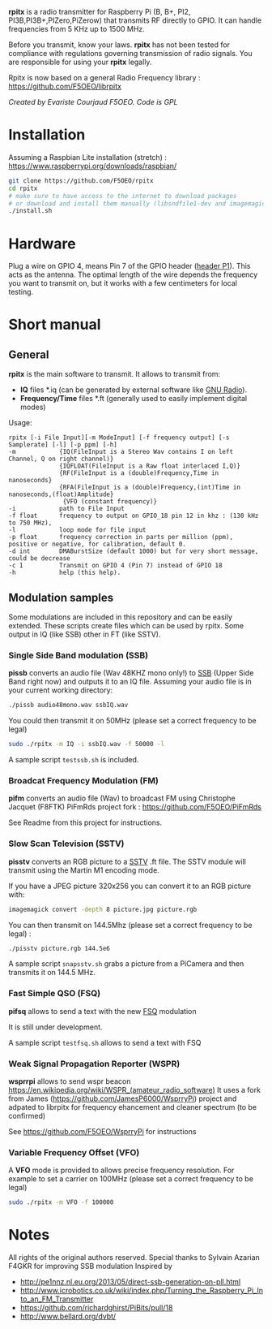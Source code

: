 **rpitx** is a radio transmitter for Raspberry Pi (B, B+, PI2, PI3B,PI3B+,PIZero,PiZerow) that transmits RF directly to GPIO. It can handle frequencies from 5 KHz up to 1500 MHz.

Before you transmit, know your laws. **rpitx** has not been tested for compliance with regulations governing transmission of radio signals. You are responsible for using your **rpitx** legally.

Rpitx is now based on a general Radio Frequency library : https://github.com/F5OEO/librpitx

_Created by Evariste Courjaud F5OEO. Code is GPL_

# Installation
Assuming a Raspbian Lite installation (stretch) : https://www.raspberrypi.org/downloads/raspbian/

```sh
git clone https://github.com/F5OEO/rpitx
cd rpitx
# make sure to have access to the internet to download packages
# or download and install them manually (libsndfile1-dev and imagemagick)
./install.sh
```
# Hardware
Plug a wire on GPIO 4, means Pin 7 of the GPIO header ([header P1](http://elinux.org/RPi_Low-level_peripherals#General_Purpose_Input.2FOutput_.28GPIO.29)). This acts as the antenna. The optimal length of the wire depends the frequency you want to transmit on, but it works with a few centimeters for local testing.

# Short manual
## General
**rpitx** is the main software to transmit. It allows to transmit from:
- **IQ** files *.iq (can be generated by external software like [GNU Radio](http://gnuradio.org/)).
- **Frequency/Time** files *.ft (generally used to easily implement digital modes)

Usage:
```
rpitx [-i File Input][-m ModeInput] [-f frequency output] [-s Samplerate] [-l] [-p ppm] [-h]
-m            {IQ(FileInput is a Stereo Wav contains I on left Channel, Q on right channel)}
              {IQFLOAT(FileInput is a Raw float interlaced I,Q)}
              {RF(FileInput is a (double)Frequency,Time in nanoseconds}
              {RFA(FileInput is a (double)Frequency,(int)Time in nanoseconds,(float)Amplitude}
               {VFO (constant frequency)}
-i            path to File Input
-f float      frequency to output on GPIO_18 pin 12 in khz : (130 kHz to 750 MHz),
-l            loop mode for file input
-p float      frequency correction in parts per million (ppm), positive or negative, for calibration, default 0.
-d int        DMABurstSize (default 1000) but for very short message, could be decrease
-c 1          Transmit on GPIO 4 (Pin 7) instead of GPIO 18
-h            help (this help).
```

## Modulation samples
Some modulations are included in this repository and can be easily extended. These scripts create files which can be used by rpitx.
Some output in IQ (like SSB) other in FT (like SSTV).

### Single Side Band modulation (SSB)
**pissb** converts an audio file (Wav 48KHZ mono only!) to [SSB](https://www.sigidwiki.com/wiki/Single_Sideband_Voice) (Upper Side Band right now) and outputs it
to an IQ file.
Assuming your audio file is in your current working directory:
```sh
./pissb audio48mono.wav ssbIQ.wav
```
You could then transmit it on 50MHz (please set a correct frequency to be legal)
```sh
sudo ./rpitx -m IQ -i ssbIQ.wav -f 50000 -l
```
A sample script `testssb.sh` is included.

### Broadcat Frequency Modulation (FM)
**pifm** converts an audio file (Wav) to broadcast FM using Christophe Jacquet (F8FTK) PiFmRds project fork : https://github.com/F5OEO/PiFmRds

See Readme from this project for instructions.

### Slow Scan Television (SSTV)
**pisstv** converts an RGB picture to a [SSTV](https://www.sigidwiki.com/wiki/SSTV) .ft file.
The SSTV module will transmit using the Martin M1 encoding mode.

If you have a JPEG picture 320x256 you can convert it to an RGB picture with:
```sh
imagemagick convert -depth 8 picture.jpg picture.rgb
```
You can then transmit on 144.5Mhz (please set a correct frequency to be legal) :
```sh
./pisstv picture.rgb 144.5e6
```
A sample script `snapsstv.sh` grabs a picture from a PiCamera and then transmits it on 144.5 MHz.

### Fast Simple QSO (FSQ)
**pifsq** allows to send a text with the new [FSQ](https://www.sigidwiki.com/wiki/FSQ) modulation

It is still under development.

A sample script `testfsq.sh` allows to send a text with FSQ

### Weak Signal Propagation Reporter (WSPR)
**wsprrpi** allows to send wspr beacon https://en.wikipedia.org/wiki/WSPR_(amateur_radio_software)
It uses a fork from James (https://github.com/JamesP6000/WsprryPi) project and adpated to librpitx for frequency ehancement and cleaner spectrum (to be confirmed)

See https://github.com/F5OEO/WsprryPi for instructions

### Variable Frequency Offset (VFO)
A **VFO** mode is provided to allows precise frequency resolution.
For example to set a carrier on 100MHz (please set a correct frequency to be legal)
```sh
sudo ./rpitx -m VFO -f 100000
```

# Notes
All rights of the original authors reserved.
Special thanks to Sylvain Azarian F4GKR for improving SSB modulation
Inspired by
* http://pe1nnz.nl.eu.org/2013/05/direct-ssb-generation-on-pll.html
* http://www.icrobotics.co.uk/wiki/index.php/Turning_the_Raspberry_Pi_Into_an_FM_Transmitter
* https://github.com/richardghirst/PiBits/pull/18
* http://www.bellard.org/dvbt/
 
